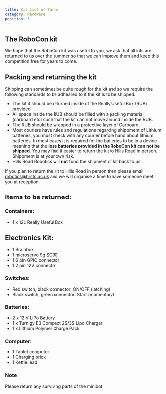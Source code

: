 ```yaml
---
title: Kit List of Parts
category: Hardware
position: 3
---
```

## The RoboCon kit
We hope that the RoboCon kit was useful to you, we ask that all kits are returned to us over the summer so that we can improve them and keep this competition free for years to come.

## Packing and returning the kit
Shipping can sometimes be quite rough for the kit and so we require the following standards to be adheared to if the kit is to be shipped:
*  The kit it should be returned inside of the Really Useful Box (RUB) provided
*  All space inside the RUB should be filled with a packing material (carboard etc) such that the kit can not move around inside the RUB.
*  The RUB should be wrapped in a protective layer of Carboard.
*  Most couriers have rules and regulations regarding shippment of Lithium batteries, you must check with any courier before hand about lithium batteries. In most cases it is required for the batteries to be in a device meaning that the **lose batteries provided in the RoboCon kit can not be shipped**. You may find it easier to return the kit to Hills Road in person. Shippment is at your own risk.
* Hills Road Robotics will **not** fund the shipment of kit back to us.

If you plan to return the kit to Hills Road in person then please email [robotics@hrsfc.ac.uk](robotics@hrsfc.ac.uk) and we will organise a time to have someone meet you at reception.

## Items to be returned:
### Containers:
*  1 x 12L Really Useful Box
## Electronics Kit:
*  1 Brainbox
*  1 microservo 9g SG90
*  1 6 pin GPIO connector
*  1 2 pin 12V connector
### Switches:
*  Red switch, black connector: ON/OFF (latching)
*  Black switch, green connector: Start (momentary)
### Batteries:
*  2 x 12 V LiPo Battery
*  1 x Turnigy E3 Compact 2S/3S Lipo Charger
*  1 x Lithium Polymer Charge Pack
### Computer:
*  1 Tablet computer
*  1 Charging brick
*  1 Kettle lead
### Note
Please return any surviving parts of the minibot

